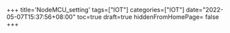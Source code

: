 +++
title='NodeMCU_setting'
tags=["IOT"]
categories=["IOT"]
date="2022-05-07T15:37:56+08:00"
toc=true
draft=true
hiddenFromHomePage= false
+++


